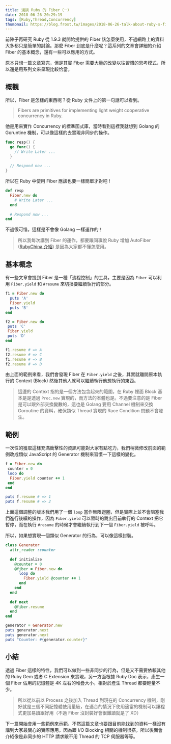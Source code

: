 ```yaml
---
title: 淺談 Ruby 的 Fiber（ㄧ）
date: 2018-06-26 20:29:19
tags: [Ruby,Thread,Concurrency]
thumbnail: https://blog.frost.tw/images/2018-06-26-talk-about-ruby-s-fiber-part-1/thumbnail.jpg
---
```


前陣子再研究 Ruby 從 1.9.3 就開始提供的 Fiber 該怎麼使用，不過網路上的資料大多都只是簡單的討論。那麼 Fiber 到底是什麼呢？這系列的文章會詳細的介紹 Fiber 的基本概念，還有一些可以應用的方式。

<!-- more -->

原本只想一篇文章寫完，但是其實 Fiber 需要大量的改變以往習慣的思考模式，所以還是用系列文來呈現比較恰當。

## 概觀

所以，Fiber 是怎樣的東西呢？從 Ruby 文件上的第一句話可以看到。

> Fibers are primitives for implementing light weight cooperative concurrency in Ruby.

他是用來實作 Concurrency 的標準函式庫，當時看到這裡我就想到 Golang 的 Goruntine 機制，可以像這樣的去實現非同步的操作。

```go
func resp() {
  go func() {
    // Write Later ...
  }
  
  // Respond now ...
}
```

所以在 Ruby 中使用 Fiber 應該也要一樣簡單才對吧！

```ruby
def resp
  Fiber.new do
    # Write Later ...
  end
  
  # Respond now ...
end
```

不過很可惜，這樣是不會像 Golang 一樣運作的！

> 所以我每次講到 Fiber 的運作，都要跟同事說 Ruby 增加 AutoFiber ([RubyChina 介紹](https://ruby-china.org/topics/34992)) 是因為大家都不懂怎麼用。

## 基本概念

有一些文章會提到 Fiber 是一種「流程控制」的工具，主要是因為 `Fiber` 可以利用 `Fiber.yield` 和 `#resume` 來切換要繼續執行的部分。

```ruby
f1 = Fiber.new do
  puts 'A'
  Fiber.yield
  puts 'B'
end

f2 = Fiber.new do
 puts 'C'
 Fiber.yield
 puts 'D'
end

f1.resume # => A
f2.resume # => C
f1.resume # => B
f2.resume # => D
```

由上面的範例來看，我們會發現 Fiber 在 `Fiber.yield` 之後，其實就離開原本執行的 Context (Block) 然後其他人就可以繼續執行他想執行的東西。

> 這邊的 Context 指的是一個方法包含起來的範圍，在 Ruby 裡面 Block 基本是是透過 `Proc.new` 實現的，而方法的本體也是。不過要注意的是 Fiber 是可以跟外部交換變數的，這也是 Golang 要用 Channel 機制來交換 Goroutine 的資料，確保類似 Thread 實現的 Race Condition 問題不會發生。

## 範例

一次性的獲取這樣充滿衝擊性的資訊可能對大家有點吃力，我們稍微修改前面的範例改成類似 JavaScript 的 Generator 機制來習慣一下這樣的變化。

```ruby
f = Fiber.new do
 counter = 0
 loop do
  Fiber.yield counter += 1
 end
end

puts f.resume # => 1
puts f.resume # => 2
```

上面這個調整的版本我們用了一個 `loop` 當作無限迴圈，但是實際上並不會阻塞我們進行後續的操作，因為 `Fiber.yield` 可以暫時的跳出目前執行的 Context 把它暫停，而在執行 `#resume` 的時候才會繼續執行到下一個 `Fiber.yield` 被呼叫。

所以，如果想實現一個類似 Generator 的行為，可以像這樣封裝。

```ruby
class Generator
  attr_reader :counter
  
  def initialize
    @counter = 0
    @fiber = Fiber.new do
      loop do
        Fiber.yield @counter += 1
      end
    end
  end
  
  def next
    @fiber.resume
  end
end

generator = Generator.new
puts generator.next
puts generator.next
puts "Counter: #{generator.counter}"
```

## 小結

透過 Fiber 這樣的特性，我們可以做到一些非同步的行為，但是又不需要依賴其他的 Ruby Gem 或者 C Extension 來實現，另一方面根據 Ruby Doc 表示，產生一個 Fiber 佔用的記憶體是 4K 左右的堆疊大小，相對於產生 Thread 都要輕量不少。

> 所以從以前以 Process 之後加入 Thread 到現在的 Concurrency 機制，剛好就是三個不同記憶體使用量級，在適合的情況下使用適當的機制可以讓程式更加易讀跟好用（不過 Fiber 沒封裝好會很難讀就是了 XD）

下一篇開始會用一些範例來示範，不然這篇文章也要跟目前能找到的資料一樣沒有講到大家最關心的實際應用。因為跟 I/O Blocking 相關的機制很搭，所以後面會介紹像是非同步的 HTTP 請求跟不用 Thread 的 TCP 伺服器等等。
